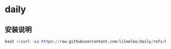 # daily
## 安装说明

```s
bash <(curl -Ls https://raw.githubusercontent.com/lileeleo/daily/refs/heads/main/socks5.sh)
```
